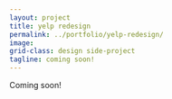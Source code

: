 ```yaml
---
layout: project
title: yelp redesign
permalink: ../portfolio/yelp-redesign/
image:
grid-class: design side-project
tagline: coming soon!
---
```

Coming soon!


